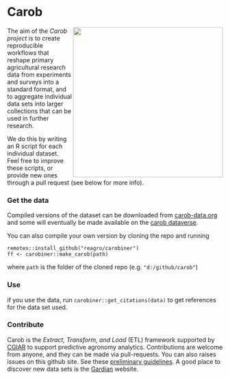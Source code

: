 # Carob

<img align="right" width="350" height="350" src="https://github.com/reagro/carob/raw/master/img/carob.png">

The aim of the *Carob project* is to create reproducible workflows that reshape primary agricultural research data from experiments and surveys into a standard format, and to aggregate individual data sets into larger collections that can be used in further research. 

We do this by writing an R script for each individual dataset. Feel free to improve these scripts, or provide new ones through a pull request (see below for more info). 

### Get the data

Compiled versions of the dataset can be downloaded from [carob-data.org](http://carob-data.org) and some will eventually be made available on the [carob dataverse](https://dataverse.harvard.edu/dataverse/carob/).

You can also compile your own version by cloning the repo and running 

```
remotes::install_github("reagro/carobiner")
ff <- carobiner::make_carob(path)
```

where `path` is the folder of the cloned repo (e.g. `"d:/github/carob"`)

### Use

if you use the data, run `carobiner::get_citations(data)` to get references for the data set used. 

### Contribute 

Carob is the *Extract, Transform, and Load* (ETL) framework supported by [CGIAR](https://www.cgiar.org/initiative/excellence-in-agronomy/) to support predictive agronomy analytics. Contributions are welcome from anyone, and they can be made via pull-requests. You can also raises issues on this github site. See these [preliminary guidelines](https://github.com/reagro/carob/wiki/Guidelines). A good place to discover new data sets is the [Gardian](https://gardian.bigdata.cgiar.org/) website. 

